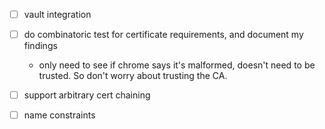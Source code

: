 - [ ] vault integration

- [ ] do combinatoric test for certificate requirements, and document my findings
    - only need to see if chrome says it's malformed, doesn't need to be trusted. So don't worry about trusting the CA.
- [ ] support arbitrary cert chaining
- [ ] name constraints
